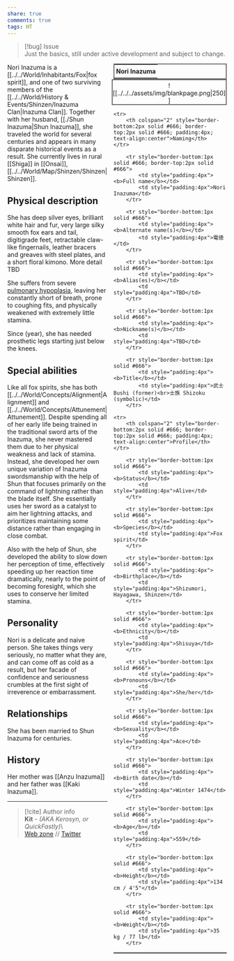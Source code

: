 ```yaml
---  
share: true  
comments: true  
tags: HT  
---  
```

> [!bug] Issue  
> Just the basics, still under active development and subject to change.  
  
<div style="float:right; clear:right; width:260px; margin:0 0 0 14; border-collapse:collapse">  
  <table style="float:right; clear:right; width:260px; margin:0 0 0 14; border:2px solid #666; line-height:1.5; border-collapse:collapse; font-size:smaller">  
	<tr>  
		<th colspan="2" style="border-bottom:2px solid #666; font-size:larger; padding:4px; text-align:center">Nori Inazuma</th>  
	</tr></table>  
  </div>  
  
  <span align="center" style="float:right; clear:right; width:260px; margin:0 0 0 14; padding:4 0 0 0; border:2px solid #666;border-collapse:collapse">![[../../../assets/img/blankpage.png|250]]</span>  
  
  <div style="float:right; clear:right; width:260px; margin:0 0 0 14; border-collapse:collapse">  
    <table style="float:right; clear:right; width:260px; margin:0 0 7 14; border:2px solid #666; border-top:1px solid #666; line-height:1.5; border-collapse:collapse; font-size:smaller">  
    
	<tr>  
		<th colspan="2" style="border-bottom:2px solid #666; border-top:2px solid #666; padding:4px; text-align:center">Naming</th>  
	</tr>  
			  
		<tr style="border-bottom:1px solid #666; border-top:2px solid #666">  
			<td style="padding:4px"><b>Full name</b></td>  
			<td style="padding:4px">Nori Inazuma</td>  
		</tr>  
		  
		<tr style="border-bottom:1px solid #666">  
			<td style="padding:4px"><b>Alternate name(s)</b></td>  
			<td style="padding:4px">電徳</td>  
		</tr>  
	  
		<tr style="border-bottom:1px solid #666">  
			<td style="padding:4px"><b>Alias(es)</b></td>  
			<td style="padding:4px">TBD</td>  
		</tr>  
	  
		<tr style="border-bottom:1px solid #666">  
			<td style="padding:4px"><b>Nickname(s)</b></td>  
			<td style="padding:4px">TBD</td>  
		</tr>  
	  
		<tr style="border-bottom:1px solid #666">  
			<td style="padding:4px"><b>Title</b></td>  
			<td style="padding:4px">武士 Bushi (former)<br>士族 Shizoku (symbolic)</td>  
		</tr>  
	  
	<tr>  
		<th colspan="2" style="border-bottom:2px solid #666; border-top:2px solid #666; padding:4px; text-align:center">Profile</th>  
	</tr>  
		  
		<tr style="border-bottom:1px solid #666">  
			<td style="padding:4px"><b>Status</b></td>  
			<td style="padding:4px">Alive</td>  
		</tr>  
	  
		<tr style="border-bottom:1px solid #666">  
			<td style="padding:4px"><b>Species</b></td>  
			<td style="padding:4px">Fox spirit</td>  
		</tr>  
	  
		<tr style="border-bottom:1px solid #666">  
			<td style="padding:4px"><b>Birthplace</b></td>  
			<td style="padding:4px">Shizumori, Hayagawa, Shinzen</td>  
		</tr>  
	  
		<tr style="border-bottom:1px solid #666">  
			<td style="padding:4px"><b>Ethnicity</b></td>  
			<td style="padding:4px">Shisuya</td>  
		</tr>  
	  
		<tr style="border-bottom:1px solid #666">  
			<td style="padding:4px"><b>Pronouns</b></td>  
			<td style="padding:4px">She/her</td>  
		</tr>  
	  
		<tr style="border-bottom:1px solid #666">  
			<td style="padding:4px"><b>Sexuality</b></td>  
			<td style="padding:4px">Ace</td>  
		</tr>  
	  
		<tr style="border-bottom:1px solid #666">  
			<td style="padding:4px"><b>Birth date</b></td>  
			<td style="padding:4px">Winter 1474</td>  
		</tr>  
	  
		<tr style="border-bottom:1px solid #666">  
			<td style="padding:4px"><b>Age</b></td>  
			<td style="padding:4px">559</td>  
		</tr>  
	  
		<tr style="border-bottom:1px solid #666">  
			<td style="padding:4px"><b>Height</b></td>  
			<td style="padding:4px">134 cm / 4'5"</td>  
		</tr>  
	  
		<tr style="border-bottom:1px solid #666">  
			<td style="padding:4px"><b>Weight</b></td>  
			<td style="padding:4px">35 kg / 77 lb</td>  
		</tr>  
	  
  </table>  
</div>  
  
Nori Inazuma is a [[../../World/Inhabitants/Fox|fox spirit]], and one of two surviving members of the [[../../World/History & Events/Shinzen/Inazuma Clan|Inazuma Clan]]. Together with her husband, [[./Shun Inazuma|Shun Inazuma]], she traveled the world for several centuries and appears in many disparate historical events as a result. She currently lives in rural [[Shiga]] in [[Onsai]], [[../../World/Map/Shinzen/Shinzen|Shinzen]].  
  
## Physical description  
  
She has deep silver eyes, brilliant white hair and fur, very large silky smooth fox ears and tail, digitigrade feet, retractable claw-like fingernails, leather bracers and greaves with steel plates, and a short floral kimono. More detail TBD  
  
She suffers from severe [pulmonary hypoplasia](https://en.wikipedia.org/wiki/Pulmonary_hypoplasia), leaving her constantly short of breath, prone to coughing fits, and physically weakened with extremely little stamina.  
  
Since (year), she has needed prosthetic legs starting just below the knees.  
  
## Special abilities  
  
Like all fox spirits, she has both [[../../World/Concepts/Alignment|Alignment]] and [[../../World/Concepts/Attunement|Attunement]]. Despite spending all of her early life being trained in the traditional sword arts of the Inazuma, she never mastered them due to her physical weakness and lack of stamina. Instead, she developed her own unique variation of Inazuma swordsmanship with the help of Shun that focuses primarily on the command of lightning rather than the blade itself. She essentially uses her sword as a catalyst to aim her lightning attacks, and prioritizes maintaining some distance rather than engaging in close combat.  
  
Also with the help of Shun, she developed the ability to slow down her perception of time, effectively speeding up her reaction time dramatically, nearly to the point of becoming foresight, which she uses to conserve her limited stamina.  
  
## Personality  
  
Nori is a delicate and naive person. She takes things very seriously, no matter what they are, and can come off as cold as a result, but her facade of confidence and seriousness crumbles at the first sight of irreverence or embarrassment.  
  
## Relationships  
  
She has been married to Shun Inazuma for centuries.  
  
## History  
  
Her mother was [[Anzu Inazuma]] and her father was [[Kaki Inazuma]].  
  
-----  
> [!cite] Author info  
> **Kit** - *(AKA Kerosyn, or QuickFastly)*\  
> [Web zone](https://kitabe.link) // [Twitter](https://twitter.com/Kerosyn_)